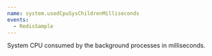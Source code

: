 ```yaml
---
name: system.usedCpuSysChildrenMilliseconds
events:
  - RedisSample
---
```


System CPU consumed by the background processes in milliseconds.